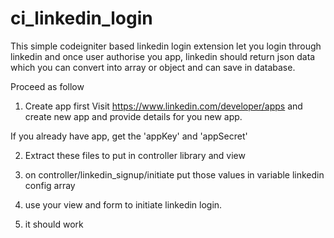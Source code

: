 # ci_linkedin_login
This simple codeigniter based linkedin login extension let you login through linkedin
and once user authorise you app, linkedin should return json data which you can convert into array or object
and can save in database.


Proceed as follow
1. Create app first
Visit https://www.linkedin.com/developer/apps and create new app and provide details for you new app.

If you already have app, get the 'appKey' and 'appSecret'

2. Extract these files to put in controller library and view 

3. on controller/linkedin_signup/initiate
put those values in variable linkedin config array

4. use your view and form to initiate linkedin login.

5. it should work
